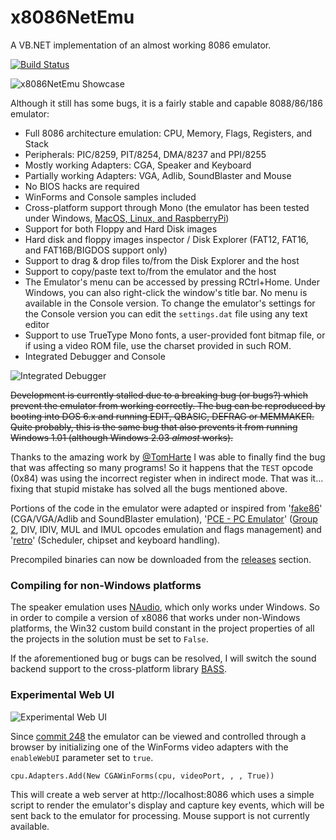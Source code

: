 # x8086NetEmu 
A VB.NET implementation of an almost working 8086 emulator.

[![Build Status](https://xfx.visualstudio.com/x8086NetEmu/_apis/build/status/morphx666.x8086NetEmu?branchName=master)](https://xfx.visualstudio.com/x8086NetEmu/_build/latest?definitionId=8&branchName=master)

![x8086NetEmu Showcase](https://xfx.net/stackoverflow/x8086netEmu/x8086NetEmu_01.gif)

Although it still has some bugs, it is a fairly stable and capable 8088/86/186 emulator:

- Full 8086 architecture emulation: CPU, Memory, Flags, Registers, and Stack
- Peripherals: PIC/8259, PIT/8254, DMA/8237 and PPI/8255
- Mostly working Adapters: CGA, Speaker and Keyboard
- Partially working Adapters: VGA, Adlib, SoundBlaster and Mouse
- No BIOS hacks are required
- WinForms and Console samples included
- Cross-platform support through Mono (the emulator has been tested under Windows, [MacOS, Linux, and RaspberryPi](https://whenimbored.xfx.net/2013/10/x8086netemu-linux-mac-os-x-raspberry-pi/))
- Support for both Floppy and Hard Disk images
- Hard disk and floppy images inspector / Disk Explorer (FAT12, FAT16, and FAT16B/BIGDOS support only)
- Support to drag & drop files to/from the Disk Explorer and the host
- Support to copy/paste text to/from the emulator and the host
- The Emulator's menu can be accessed by pressing RCtrl+Home. Under Windows, you can also right-click the window's title bar. No menu is available in the Console version. To change the emulator's settings for the Console version you can edit the `settings.dat` file using any text editor
- Support to use TrueType Mono fonts, a user-provided font bitmap file, or if using a video ROM file, use the charset provided in such ROM.
- Integrated Debugger and Console

![Integrated Debugger](http://whenimbored.xfx.net/wp-content/uploads/2018/01/debugger.png)

~~Development is currently stalled due to a breaking bug (or bugs?) which prevent the emulator from working correctly.
The bug can be reproduced by booting into DOS 6.x and running EDIT, QBASIC, DEFRAG or MEMMAKER.
Quite probably, this is the same bug that also prevents it from running Windows 1.01 (although Windows 2.03 *almost* works).~~

Thanks to the amazing work by [@TomHarte](https://github.com/TomHarte/ProcessorTests/tree/main/8088) I was able to finally find the bug that was affecting so many programs!
So it happens that the `TEST` opcode (0x84) was using the incorrect register when in indirect mode. That was it... fixing that stupid mistake has solved all the bugs mentioned above.

Portions of the code in the emulator were adapted or inspired from '[fake86](https://github.com/rubbermallet/fake86)' (CGA/VGA/Adlib and SoundBlaster emulation), '[PCE - PC Emulator](http://www.hampa.ch/pce/)' ([Group 2](http://www.mlsite.net/8086/), DIV, IDIV, MUL and IMUL opcodes emulation and flags management) and '[retro](http://jorisvr.nl/article/retro)' (Scheduler, chipset and keyboard handling).

Precompiled binaries can now be downloaded from the [releases](https://github.com/morphx666/x8086NetEmu/releases) section.

### Compiling for non-Windows platforms

The speaker emulation uses [NAudio](https://github.com/naudio/NAudio), which only works under Windows.
So in order to compile a version of x8086 that works under non-Windows platforms, the Win32 custom build constant in the project properties of all the projects in the solution must be set to `False`.

If the aforementioned bug or bugs can be resolved, I will switch the sound backend support to the cross-platform library [BASS](http://www.un4seen.com/).

### Experimental Web UI

![Experimental Web UI](https://xfx.net/stackoverflow/x8086netEmu/x8086_WebUI_01.png)

Since [commit 248](https://github.com/morphx666/x8086NetEmu/commit/c08b69b7c6ffbe165a036b811ff8e2b71e529854) the emulator can be viewed and controlled through a browser by initializing one of the WinForms video adapters with the `enableWebUI` parameter set to `true`.

`cpu.Adapters.Add(New CGAWinForms(cpu, videoPort, , , True))`

This will create a web server at http://localhost:8086 which uses a simple script to render the emulator's display and capture key events, which will be sent back to the emulator for processing.
Mouse support is not currently available.
